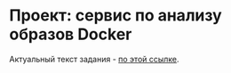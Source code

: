# Проект: сервис по анализу образов Docker

Актуальный текст задания - [по этой ссылке](https://git.culab.ru/bsc-development-basics-2nd-semester/dev-basics-2025-longreads/-/blob/main/golang/08-docker-images/project.md).
